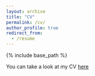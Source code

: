```yaml
---
layout: archive
title: "CV"
permalink: /cv/
author_profile: true
redirect_from:
  - /resume
---
```


{% include base_path %}

You can take a look at my CV [here](files/CV_Haas_Violeta.pdf)


